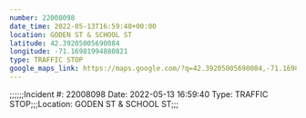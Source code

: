 ```yaml
---
number: 22008098
date_time: 2022-05-13T16:59:40+00:00
location: GODEN ST & SCHOOL ST
latitude: 42.39205005690084
longitude: -71.16981994880821
type: TRAFFIC STOP
google_maps_link: https://maps.google.com/?q=42.39205005690084,-71.16981994880821
---
```


;;;;;;Incident #: 22008098  Date: 2022-05-13 16:59:40   Type: TRAFFIC STOP;;;Location: GODEN ST & SCHOOL ST;;;
